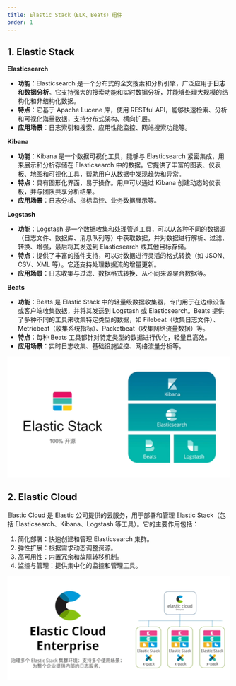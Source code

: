 ```yaml
---
title: Elastic Stack（ELK、Beats）组件
order: 1
---
```


## 1. Elastic Stack 

**Elasticsearch**

- **功能**：Elasticsearch 是一个分布式的全文搜索和分析引擎，广泛应用于**日志和数据分析**。它支持强大的搜索功能和实时数据分析，并能够处理大规模的结构化和非结构化数据。
- **特点**：它基于 Apache Lucene 库，使用 RESTful API，能够快速检索、分析和可视化海量数据，支持分布式架构、横向扩展。
- **应用场景**：日志索引和搜索、应用性能监控、网站搜索功能等。

**Kibana**

- **功能**：Kibana 是一个数据可视化工具，能够与 Elasticsearch 紧密集成，用来展示和分析存储在 Elasticsearch 中的数据。它提供了丰富的图表、仪表板、地图和可视化工具，帮助用户从数据中发现趋势和异常。
- **特点**：具有图形化界面，易于操作。用户可以通过 Kibana 创建动态的仪表板，并与团队共享分析结果。
- **应用场景**：日志分析、指标监控、业务数据展示等。

**Logstash**

- **功能**：Logstash 是一个数据收集和处理管道工具，可以从各种不同的数据源（日志文件、数据库、消息队列等）中获取数据，并对数据进行解析、过滤、转换、增强，最后将其发送到 Elasticsearch 或其他目标存储。
- **特点**：提供了丰富的插件支持，可以对数据进行灵活的格式转换（如 JSON、CSV、XML 等）。它还支持处理数据流的增量更新。
- **应用场景**：日志收集与过滤、数据格式转换、从不同来源聚合数据等。

**Beats**

- **功能**：Beats 是 Elastic Stack 中的轻量级数据收集器，专门用于在边缘设备或客户端收集数据，并将其发送到 Logstash 或 Elasticsearch。Beats 提供了多种不同的工具来收集特定类型的数据，如 Filebeat（收集日志文件）、Metricbeat（收集系统指标）、Packetbeat（收集网络流量数据）等。
- **特点**：每种 Beats 工具都针对特定类型的数据进行优化，轻量且高效。
- **应用场景**：实时日志收集、基础设施监控、网络流量分析等。

![image-20250214151625227](https://raw.githubusercontent.com/xupengboo/xupengboo-picture/main/img/image-20250214151625227.png)

## 2. Elastic Cloud

Elastic Cloud 是 Elastic 公司提供的云服务，用于部署和管理 Elastic Stack（包括 Elasticsearch、Kibana、Logstash 等工具）。它的主要作用包括：

1. 简化部署：快速创建和管理 Elasticsearch 集群。
2. 弹性扩展：根据需求动态调整资源。
3. 高可用性：内置冗余和故障转移机制。
4. 监控与管理：提供集中化的监控和管理工具。

![image-20250214153355828](https://raw.githubusercontent.com/xupengboo/xupengboo-picture/main/img/image-20250214153355828.png)



